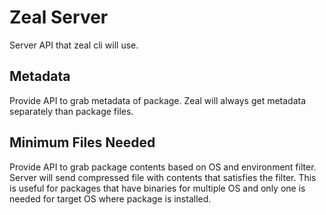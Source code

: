 Zeal Server
===========

Server API that zeal cli will use.

## Metadata

Provide API to grab metadata of package. Zeal will always get
metadata separately than package files.

## Minimum Files Needed

Provide API to grab package contents based on OS and environment filter. Server will send compressed file with contents that
satisfies the filter. This is useful for packages that have 
binaries for multiple OS and only one is needed for target OS
where package is installed.
